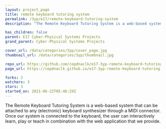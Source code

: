 ```yaml
---
layout: project_page
title: remote keyboard tutoring system
permalink: /3yp/e17/remote-keyboard-tutoring-system
description: "The Remote Keyboard Tutoring System is a web-based system that can be attached to any (electronic) keyboard synthesizer through a MIDI connector. Once our system is connected to the keyboard, the user can interactively learn, play or teach in combination with the web application that we provide."

has_children: false
parent: E17 Cyber-Physical Systems Projects
grand_parent: Cyber-Physical Systems Projects

cover_url: /data/categories/3yp/cover_page.jpg
thumbnail_url: /data/categories/3yp/thumbnail.jpg

repo_url: https://github.com/cepdnaclk/e17-3yp-remote-keyboard-tutoring-system
page_url: https://cepdnaclk.github.io/e17-3yp-remote-keyboard-tutoring-system

forks: 2
watchers: 3
stars: 3
started_on: 2021-06-22T05:46:29Z
---
```

The Remote Keyboard Tutoring System is a web-based system that can be attached to any (electronic) keyboard synthesizer through a MIDI connector. Once our system is connected to the keyboard, the user can interactively learn, play or teach in combination with the web application that we provide.
